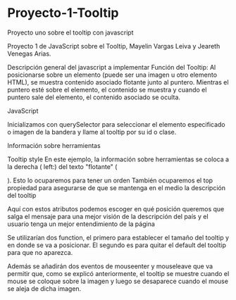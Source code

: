 # Proyecto-1-Tooltip
Proyecto uno sobre el tooltip con javascript

Proyecto 1 de JavaScript sobre el Tooltip, Mayelin Vargas Leiva y Jeareth Venegas Arias.

Descripción general del javascript a implementar Función del Tooltip: Al posicionarse sobre un elemento (puede ser una imagen u otro elemento HTML), se muestra contenido asociado flotante junto al puntero. Mientras el puntero esté sobre el elemento, el contenido se muestra y cuando el puntero sale del elemento, el contenido asociado se oculta.

JavaScript

Inicializamos con querySelector para seleccionar el elemento especificado o imagen de la bandera y llame al tooltip por su id o clase.

Información sobre herramientas

Tooltip style En este ejemplo, la información sobre herramientas se coloca a la derecha ( left:) del texto "flotante" (

). Esto lo ocuparemos para tener un orden
También ocuparemos el top propiedad para asegurarse de que se mantenga en el medio la descripción del tooltip

Aquí con estos atributos podemos escoger en qué posición queremos que salga el mensaje para una mejor visión de la descripción del país y el usuario tenga un mejor entendimiento de la página

Se utilizarían dos function, el primero para establecer el tamaño del tooltip y en donde se va a posicionar. El segundo es para quitar el default del tooltip para que no aparezca.

Además se añadirán dos eventos de mouseenter y mouseleave que va permitir que, como se explicó anteriormente, el tooltip se muestre cuando el mouse se coloque sobre la imagen y luego se desaparece cuando el mouse se aleja de dicha imagen.